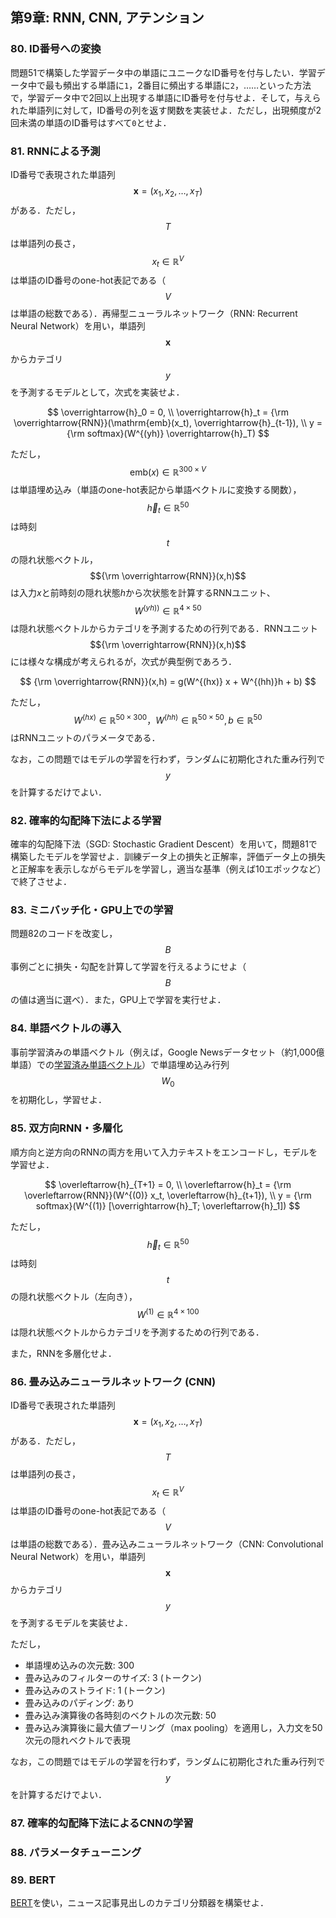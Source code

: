 ## 第9章: RNN, CNN, アテンション

### 80. ID番号への変換

問題51で構築した学習データ中の単語にユニークなID番号を付与したい．学習データ中で最も頻出する単語に`1`，2番目に頻出する単語に`2`，……といった方法で，学習データ中で2回以上出現する単語にID番号を付与せよ．そして，与えられた単語列に対して，ID番号の列を返す関数を実装せよ．ただし，出現頻度が2回未満の単語のID番号はすべて`0`とせよ．

### 81. RNNによる予測

ID番号で表現された単語列$$\boldsymbol{x} = (x_1, x_2, \dots, x_T)$$がある．ただし，$$T$$は単語列の長さ，$$x_t \in \mathbb{R}^{V}$$は単語のID番号のone-hot表記である（$$V$$は単語の総数である）．再帰型ニューラルネットワーク（RNN: Recurrent Neural Network）を用い，単語列$$\boldsymbol{x}$$からカテゴリ$$y$$を予測するモデルとして，次式を実装せよ．

$$
\overrightarrow{h}_0 = 0, \\
\overrightarrow{h}_t = {\rm \overrightarrow{RNN}}(\mathrm{emb}(x_t), \overrightarrow{h}_{t-1}), \\
y = {\rm softmax}(W^{(yh)} \overrightarrow{h}_T)
$$

ただし，$$\mathrm{emb}(x) \in \mathbb{R}^{300 \times V}$$は単語埋め込み（単語のone-hot表記から単語ベクトルに変換する関数），$$\overrightarrow{h}_t \in \mathbb{R}^{50}$$は時刻$$t$$の隠れ状態ベクトル，$${\rm \overrightarrow{RNN}}(x,h)$$は入力$x$と前時刻の隠れ状態$h$から次状態を計算するRNNユニット、$$W^{(yh))} \in \mathbb{R}^{4 \times 50}$$は隠れ状態ベクトルからカテゴリを予測するための行列である．RNNユニット$${\rm \overrightarrow{RNN}}(x,h)$$には様々な構成が考えられるが，次式が典型例であろう．

$$
{\rm \overrightarrow{RNN}}(x,h) = g(W^{(hx)} x + W^{(hh)}h + b)
$$

ただし，$$W^{(hx)} \in \mathbb{R}^{50 \times 300}，W^{(hh)} \in \mathbb{R}^{50 \times 50}, b \in \mathbb{R}^{50}$$はRNNユニットのパラメータである．

なお，この問題ではモデルの学習を行わず，ランダムに初期化された重み行列で$$y$$を計算するだけでよい．

### 82. 確率的勾配降下法による学習

確率的勾配降下法（SGD: Stochastic Gradient Descent）を用いて，問題81で構築したモデルを学習せよ．訓練データ上の損失と正解率，評価データ上の損失と正解率を表示しながらモデルを学習し，適当な基準（例えば10エポックなど）で終了させよ．

### 83. ミニバッチ化・GPU上での学習

問題82のコードを改変し，$$B$$事例ごとに損失・勾配を計算して学習を行えるようにせよ（$$B$$の値は適当に選べ）．また，GPU上で学習を実行せよ．

### 84. 単語ベクトルの導入

事前学習済みの単語ベクトル（例えば，Google Newsデータセット（約1,000億単語）での[学習済み単語ベクトル](https://drive.google.com/file/d/0B7XkCwpI5KDYNlNUTTlSS21pQmM/edit?usp=sharing)）で単語埋め込み行列$$W_0$$を初期化し，学習せよ．

### 85. 双方向RNN・多層化

順方向と逆方向のRNNの両方を用いて入力テキストをエンコードし，モデルを学習せよ．

$$
\overleftarrow{h}_{T+1} = 0, \\
\overleftarrow{h}_t = {\rm \overleftarrow{RNN}}(W^{(0)} x_t, \overleftarrow{h}_{t+1}), \\
y = {\rm softmax}(W^{(1)} [\overrightarrow{h}_T; \overleftarrow{h}_1])
$$

ただし，$$\overleftarrow{h}_t \in \mathbb{R}^{50}$$は時刻$$t$$の隠れ状態ベクトル（左向き），$$W^{(1)} \in \mathbb{R}^{4 \times 100}$$は隠れ状態ベクトルからカテゴリを予測するための行列である．

また，RNNを多層化せよ．

### 86. 畳み込みニューラルネットワーク (CNN)

ID番号で表現された単語列$$\boldsymbol{x} = (x_1, x_2, \dots, x_T)$$がある．ただし，$$T$$は単語列の長さ，$$x_t \in \mathbb{R}^{V}$$は単語のID番号のone-hot表記である（$$V$$は単語の総数である）．畳み込みニューラルネットワーク（CNN: Convolutional Neural Network）を用い，単語列$$\boldsymbol{x}$$からカテゴリ$$y$$を予測するモデルを実装せよ．

ただし，

+ 単語埋め込みの次元数: 300
+ 畳み込みのフィルターのサイズ: 3 (トークン)
+ 畳み込みのストライド: 1 (トークン)
+ 畳み込みのパディング: あり
+ 畳み込み演算後の各時刻のベクトルの次元数: 50
+ 畳み込み演算後に最大値プーリング（max pooling）を適用し，入力文を50次元の隠れベクトルで表現

なお，この問題ではモデルの学習を行わず，ランダムに初期化された重み行列で$$y$$を計算するだけでよい．

### 87. 確率的勾配降下法によるCNNの学習

### 88. パラメータチューニング

### 89. BERT

[BERT](https://github.com/google-research/bert)を使い，ニュース記事見出しのカテゴリ分類器を構築せよ．
